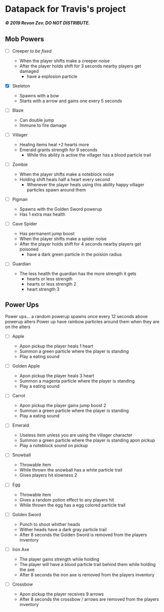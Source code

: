 # Datapack for Travis's project
###### **© 2019 Revon Zev. DO NOT DISTRIBUTE.**

## Mob Powers
- [ ] Creeper *to be fixed*
  - When the player shifts make a creeper noise
  - After the player holds shift for 3 seconds nearby players get damaged
    - have a explosion particle

- [X] Skeleton
  - Spawns with a bow
  - Starts with a arrow and gains one every 5 seconds

- [ ] Blaze
  - Can double jump
  - Immune to fire damage

- [ ] Villager
  - Healing items heal +2 hearts more
  - Emerald grants strength for 9 seconds
    - While this ability is active the villager has a blood particle trail

- [ ] Zombie
  - When the player shifts make a noteblock noise
  - Holding shift heals half a heart every second
    - Whenever the player heals using this ability happy villager particles spawn around them

- [ ] Pigman
  - Spawns with the Golden Sword powerup
  - Has 1 extra max health

- [ ] Cave Spider
  - Has permanent jump boost
  - When the player shifts make a spider noise
  - After the player holds shift for 4 seconds nearby players get poisoned
    - have a dark green particle in the poision radius

- [ ] Guardian
  - The less health the guardian has the more strength it gets
    - hearts or less strength
    - hearts or less strength 2
    - heart strength 3

## Power Ups
Power ups... a random powerup spawns once every 12 seconds above powerup alters
Power up have rainbow particles around them when they are on the alters

- [ ] Apple
  - Apon pickup the player heals 1 heart
  - Summon a green particle where the player is standing
  - Play a eating sound
      
- [ ] Golden Apple
  - Apon pickup the player heals 3 heart
  - Summon a magenta particle where the player is standing
  - Play a eating sound
- [ ] Carrot
  - Apon pickup the player gains jump boost 2
  - Summon a green particle where the player is standing
  - Play a eating sound
- [ ] Emerald
  - Useless item unless you are using the villager character
  - Summon a green particle where the player is standing apon pickup
  - Play a noteblock sound on pickup
- [ ] Snowball
  - Throwable item
  - While thrown the snowball has a white particle trail
  - Gives players hit slowness 2
- [ ] Egg
  - Throwable item
  - Gives a random potion effect to any players hit
  - While thrown the egg has a egg colored particle trail
- [ ] Golden Sword
  - Punch to shoot whither heads
  - Wither heads have a dark gray particle trail
  - After 8 seconds the Golden Sword is removed from the players inventory
- [ ] Iron Axe
  - The player gains strength while holding
  - The player will have a blood particle trail behind them while holding the axe
  - After 8 seconds the iron axe is removed from the players inventory
- [ ] Crossbow
  - Apon pickup the player receives 9 arrows
  - After 8 seconds the crossbow / arrows are removed from the players inventory